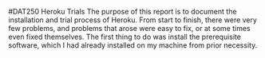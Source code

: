 #DAT250 Heroku Trials
The purpose of this report is to document the installation and trial process of Heroku. From start to finish, there were very few problems, and problems that arose were easy to fix, or at some times even fixed themselves. The first thing to do was install the prerequisite software, which I had already installed on my machine from prior necessity. 

